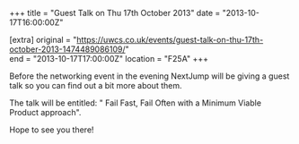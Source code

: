 +++
title = "Guest Talk on Thu 17th October 2013"
date = "2013-10-17T16:00:00Z"

[extra]
original = "https://uwcs.co.uk/events/guest-talk-on-thu-17th-october-2013-1474489086109/"    
end = "2013-10-17T17:00:00Z"
location = "F25A"
+++

Before the networking event in the evening NextJump will be giving a guest talk so you can find out a bit more about them.

The talk will be entitled: " Fail Fast, Fail Often with a Minimum Viable Product approach".

Hope to see you there\!

